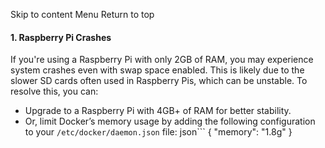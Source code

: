 Skip to content
Menu
Return to top
#### 1. Raspberry Pi Crashes ​
If you're using a Raspberry Pi with only 2GB of RAM, you may experience system crashes even with swap space enabled.
This is likely due to the slower SD cards often used in Raspberry Pis, which can be unstable.
To resolve this, you can:
  * Upgrade to a Raspberry Pi with 4GB+ of RAM for better stability.
  * Or, limit Docker’s memory usage by adding the following configuration to your `/etc/docker/daemon.json` file:
json```
{
"memory": "1.8g"
}
```



